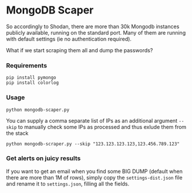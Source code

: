 # MongoDB Scaper

So accordingly to Shodan, there are more than 30k Mongodb instances publicly available, running on the standard port. Many of them are running with default settings (ie no authentication required).

What if we start scraping them all and dump the passwords?

### Requirements
```
pip install pymongo
pip install colorlog
```

### Usage
```
python mongodb-scaper.py
```

You can supply a comma separate list of IPs as an additional argument `--skip` to manually check some IPs as processed and thus exlude them from the stack
```
python mongodb-scraper.py --skip "123.123.123.123,123.456.789.123"
```

### Get alerts on juicy results
If you want to get an email when you find some BIG DUMP (default when there are more than 1M of rows), simply copy the `settings-dist.json` file and rename it to `settings.json`, filling all the fields.
